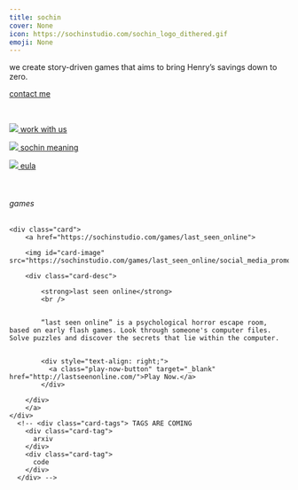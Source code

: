 ```yaml
---
title: sochin
cover: None
icon: https://sochinstudio.com/sochin_logo_dithered.gif
emoji: None
---
```


we create story-driven games that aims to bring Henry’s savings down to zero.

[contact me](https://twitter.com/henryqtran)

<br/>

[<span class="miniicon"> <img src="https://sochinstudio.com/work_with_us/briefcase_gray.svg"></span> <span class="page-title-link">work with us](https://sochinstudio.com/work_with_us)

</span>[<span class="miniicon"> <img src="https://sochinstudio.com/sochin_meaning/question-mark_gray.svg"></span> <span class="page-title-link">sochin meaning](https://sochinstudio.com/sochin_meaning)

</span>[<span class="miniicon"> <img src="https://sochinstudio.com/eula/document_gray.svg"></span> <span class="page-title-link">eula](https://sochinstudio.com/eula)

</span><br/>

<h6 class="inline-title">games</h6>
<div class="page-content">
  
  
  <div class="gallery">
    
    
    <div class="card">
        <a href="https://sochinstudio.com/games/last_seen_online">
        
        <img id="card-image" src="https://sochinstudio.com/games/last_seen_online/social_media_promo.png">
        
        <div class="card-desc">
            
            <strong>last seen online</strong>
            <br />
            
            
            “last seen online” is a psychological horror escape room, based on early flash games. Look through someone's computer files. Solve puzzles and discover the secrets that lie within the computer.
            
            
            <div style="text-align: right;">
              <a class="play-now-button" target="_blank" href="http://lastseenonline.com/">Play Now.</a>
            </div>
            
        </div>
        </a>
    </div>
      <!-- <div class="card-tags"> TAGS ARE COMING
        <div class="card-tag"> 
          arxiv
        </div>
        <div class="card-tag"> 
          code
        </div> 
      </div> --> 
    
</div>
  
  
</div><br/>
